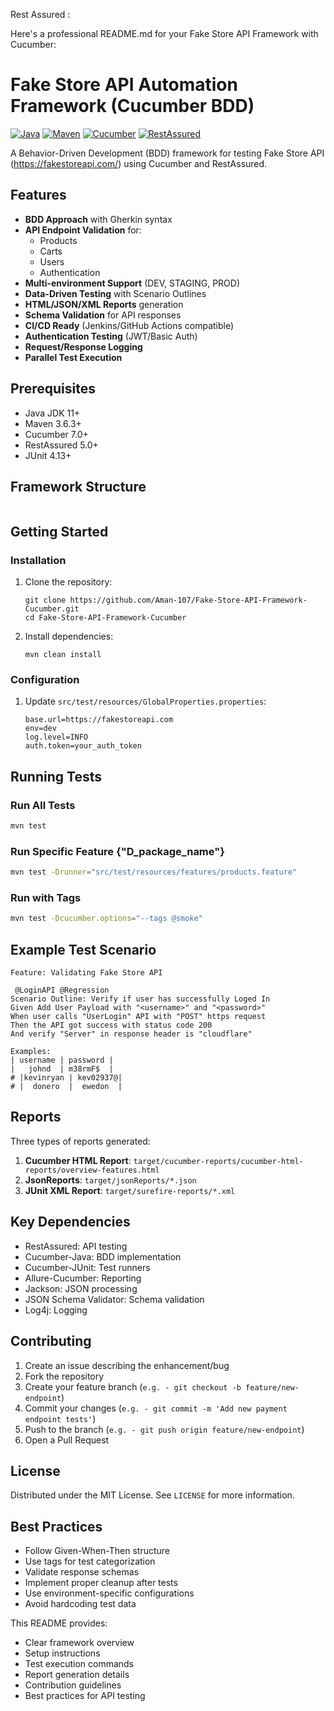 Rest Assured : 

Here's a professional README.md for your Fake Store API Framework with Cucumber:

# Fake Store API Automation Framework (Cucumber BDD)

[![Java](https://img.shields.io/badge/Java-11%2B-blue)](https://www.oracle.com/java/)
[![Maven](https://img.shields.io/badge/Maven-3.6.3%2B-blue)](https://maven.apache.org/)
[![Cucumber](https://img.shields.io/badge/Cucumber-7.0%2B-green)](https://cucumber.io/)
[![RestAssured](https://img.shields.io/badge/RestAssured-5.0%2B-orange)](https://rest-assured.io/)

A Behavior-Driven Development (BDD) framework for testing Fake Store API (https://fakestoreapi.com/) using Cucumber and RestAssured.

## Features

- **BDD Approach** with Gherkin syntax
- **API Endpoint Validation** for:
  - Products
  - Carts
  - Users
  - Authentication
- **Multi-environment Support** (DEV, STAGING, PROD)
- **Data-Driven Testing** with Scenario Outlines
- **HTML/JSON/XML Reports** generation
- **Schema Validation** for API responses
- **CI/CD Ready** (Jenkins/GitHub Actions compatible)
- **Authentication Testing** (JWT/Basic Auth)
- **Request/Response Logging**
- **Parallel Test Execution**

## Prerequisites

- Java JDK 11+
- Maven 3.6.3+
- Cucumber 7.0+
- RestAssured 5.0+
- JUnit 4.13+

## Framework Structure

```

```

## Getting Started

### Installation

1. Clone the repository:
   ```
   git clone https://github.com/Aman-107/Fake-Store-API-Framework-Cucumber.git
   cd Fake-Store-API-Framework-Cucumber
   ```

2. Install dependencies:
   ```
   mvn clean install
   ```

### Configuration

1. Update `src/test/resources/GlobalProperties.properties`:
   ```properties
   base.url=https://fakestoreapi.com
   env=dev
   log.level=INFO
   auth.token=your_auth_token
   ```

## Running Tests

### Run All Tests
```bash
mvn test
```

### Run Specific Feature {"D_package_name"}
```bash 
mvn test -Drunner="src/test/resources/features/products.feature" 
```

### Run with Tags
```bash
mvn test -Dcucumber.options="--tags @smoke"
```

## Example Test Scenario

```gherkin
Feature: Validating Fake Store API

 @LoginAPI @Regression
Scenario Outline: Verify if user has successfully Loged In
Given Add User Payload with "<username>" and "<password>"
When user calls "UserLogin" API with "POST" https request
Then the API got success with status code 200
And verify "Server" in response header is "cloudflare" 

Examples:
| username | password |
|   johnd  | m38rmF$  |
# |kevinryan | kev02937@|
# |  donero  |  ewedon  |
```

## Reports

Three types of reports generated:
1. **Cucumber HTML Report**: `target/cucumber-reports/cucumber-html-reports/overview-features.html`
2. **JsonReports**: `target/jsonReports/*.json`
3. **JUnit XML Report**: `target/surefire-reports/*.xml`

## Key Dependencies

- RestAssured: API testing
- Cucumber-Java: BDD implementation
- Cucumber-JUnit: Test runners
- Allure-Cucumber: Reporting
- Jackson: JSON processing
- JSON Schema Validator: Schema validation
- Log4j: Logging

## Contributing

1. Create an issue describing the enhancement/bug
2. Fork the repository
3. Create your feature branch (`e.g. - git checkout -b feature/new-endpoint`)
4. Commit your changes (`e.g. - git commit -m 'Add new payment endpoint tests'`)
5. Push to the branch (`e.g. - git push origin feature/new-endpoint`)
6. Open a Pull Request

## License

Distributed under the MIT License. See `LICENSE` for more information.

## Best Practices

- Follow Given-When-Then structure
- Use tags for test categorization
- Validate response schemas
- Implement proper cleanup after tests
- Use environment-specific configurations
- Avoid hardcoding test data


This README provides:
- Clear framework overview
- Setup instructions
- Test execution commands
- Report generation details
- Contribution guidelines
- Best practices for API testing
